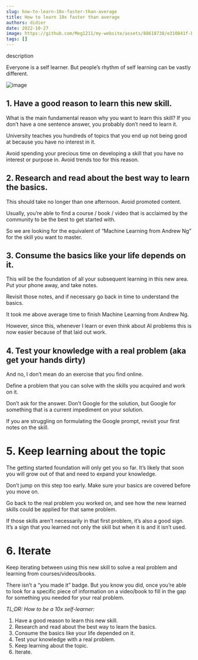 ```yaml
---
slug: how-to-learn-10x-faster-than-average
title: How to learn 10x faster than average
authors: didier
date: 2022-10-27
image: https://github.com/Meg1211/my-website/assets/88618738/e310841f-bc8b-433b-aa79-1debc6e40ef9
tags: []
---
```


description

<!-- truncate -->

Everyone is a self learner. But people’s rhythm of self learning can be vastly different.

![image](https://github.com/Meg1211/my-website/assets/88618738/e310841f-bc8b-433b-aa79-1debc6e40ef9)

## 1. Have a good reason to learn this new skill.

What is the main fundamental reason why you want to learn this skill? If you don’t have a one sentence answer, you probably don’t need to learn it.

University teaches you hundreds of topics that you end up not being good at because you have no interest in it.

Avoid spending your precious time on developing a skill that you have no interest or purpose in. Avoid trends too for this reason.

## 2. Research and read about the best way to learn the basics.

This should take no longer than one afternoon. Avoid promoted content.

Usually, you’re able to find a course / book / video that is acclaimed by the community to be the best to get started with.

So we are looking for the equivalent of “Machine Learning from Andrew Ng” for the skill you want to master.

## 3. Consume the basics like your life depends on it.

This will be the foundation of all your subsequent learning in this new area. Put your phone away, and take notes.

Revisit those notes, and if necessary go back in time to understand the basics.

It took me above average time to finish Machine Learning from Andrew Ng.

However, since this, whenever I learn or even think about AI problems this is now easier because of that laid out work.

## 4. Test your knowledge with a real problem (aka get your hands dirty)

And no, I don’t mean do an exercise that you find online.

Define a problem that you can solve with the skills you acquired and work on it.

Don’t ask for the answer. Don’t Google for the solution, but Google for something that is a current impediment on your solution.

If you are struggling on formulating the Google prompt, revisit your first notes on the skill.

# 5. Keep learning about the topic

The getting started foundation will only get you so far. It’s likely that soon you will grow out of that and need to expand your knowledge.

Don’t jump on this step too early. Make sure your basics are covered before you move on.

Go back to the real problem you worked on, and see how the new learned skills could be applied for that same problem.

If those skills aren’t necessarily in that first problem, it’s also a good sign. It’s a sign that you learned not only the skill but when it is and it isn’t used.

# 6. Iterate

Keep iterating between using this new skill to solve a real problem and learning from courses/videos/books.

There isn’t a “you made it” badge. But you know you did, once you’re able to look for a specific piece of information on a video/book to fill in the gap for something you needed for your real problem.

_TL;DR: How to be a 10x self-learner:_

1. Have a good reason to learn this new skill.
2. Research and read about the best way to learn the basics.
3. Consume the basics like your life depended on it.
4. Test your knowledge with a real problem.
5. Keep learning about the topic.
6. Iterate.
